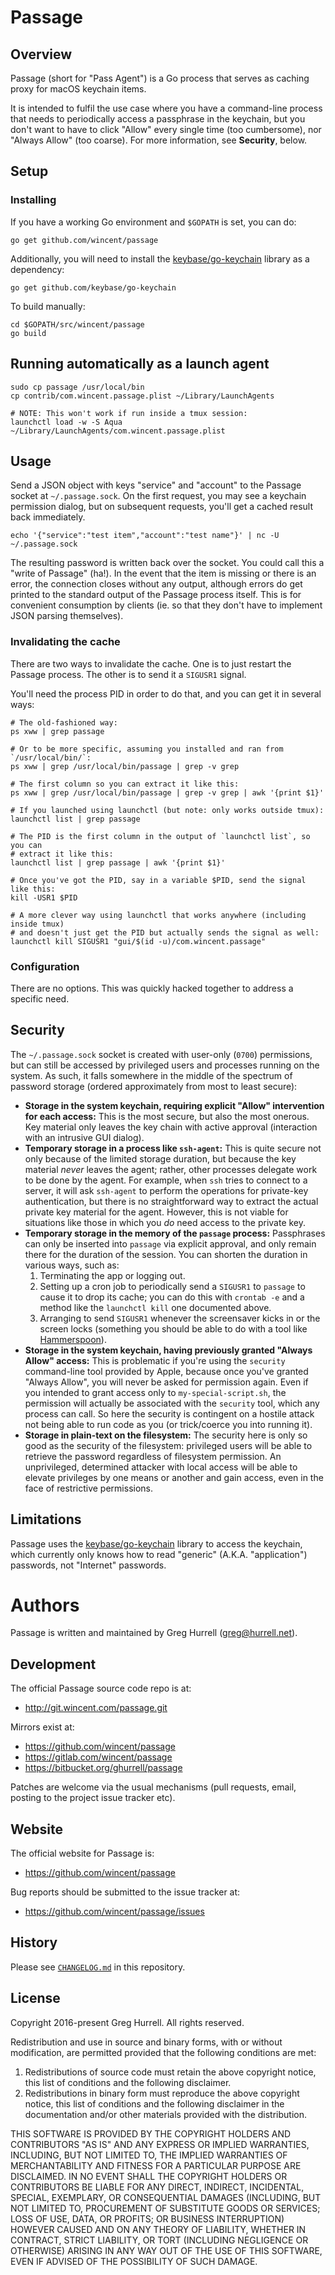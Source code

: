 # Passage

## Overview

Passage (short for "Pass Agent") is a Go process that serves as caching proxy for macOS keychain items.

It is intended to fulfil the use case where you have a command-line process that needs to periodically access a passphrase in the keychain, but you don't want to have to click "Allow" every single time (too cumbersome), nor "Always Allow" (too coarse). For more information, see **Security**, below.

## Setup

### Installing

If you have a working Go environment and `$GOPATH` is set, you can do:

```
go get github.com/wincent/passage
```

Additionally, you will need to install the [keybase/go-keychain](https://github.com/keybase/go-keychain) library as a dependency:

```
go get github.com/keybase/go-keychain
```

To build manually:

```
cd $GOPATH/src/wincent/passage
go build
```

## Running automatically as a launch agent

```
sudo cp passage /usr/local/bin
cp contrib/com.wincent.passage.plist ~/Library/LaunchAgents

# NOTE: This won't work if run inside a tmux session:
launchctl load -w -S Aqua ~/Library/LaunchAgents/com.wincent.passage.plist
```

## Usage

Send a JSON object with keys "service" and "account" to the Passage socket at `~/.passage.sock`. On the first request, you may see a keychain permission dialog, but on subsequent requests, you'll get a cached result back immediately.

```
echo '{"service":"test item","account":"test name"}' | nc -U ~/.passage.sock
```

The resulting password is written back over the socket. You could call this a "write of Passage" (ha!). In the event that the item is missing or there is an error, the connection closes without any output, although errors do get printed to the standard output of the Passage process itself. This is for convenient consumption by clients (ie. so that they don't have to implement JSON parsing themselves).

### Invalidating the cache

There are two ways to invalidate the cache. One is to just restart the Passage process. The other is to send it a `SIGUSR1` signal.

You'll need the process PID in order to do that, and you can get it in several ways:

```
# The old-fashioned way:
ps xww | grep passage

# Or to be more specific, assuming you installed and ran from `/usr/local/bin/`:
ps xww | grep /usr/local/bin/passage | grep -v grep

# The first column so you can extract it like this:
ps xww | grep /usr/local/bin/passage | grep -v grep | awk '{print $1}'

# If you launched using launchctl (but note: only works outside tmux):
launchctl list | grep passage

# The PID is the first column in the output of `launchctl list`, so you can
# extract it like this:
launchctl list | grep passage | awk '{print $1}'

# Once you've got the PID, say in a variable $PID, send the signal like this:
kill -USR1 $PID

# A more clever way using launchctl that works anywhere (including inside tmux)
# and doesn't just get the PID but actually sends the signal as well:
launchctl kill SIGUSR1 "gui/$(id -u)/com.wincent.passage"
```

### Configuration

There are no options. This was quickly hacked together to address a specific need.

## Security

The `~/.passage.sock` socket is created with user-only (`0700`) permissions, but can still be accessed by privileged users and processes running on the system. As such, it falls somewhere in the middle of the spectrum of password storage (ordered approximately from most to least secure):

* **Storage in the system keychain, requiring explicit "Allow" intervention for each access:** This is the most secure, but also the most onerous. Key material only leaves the key chain with active approval (interaction with an intrusive GUI dialog).
* **Temporary storage in a process like `ssh-agent`:** This is quite secure not only because of the limited storage duration, but because the key material *never* leaves the agent; rather, other processes delegate work to be done by the agent. For example, when `ssh` tries to connect to a server, it will ask `ssh-agent` to perform the operations for private-key authentication, but there is no straightforward way to extract the actual private key material for the agent. However, this is not viable for situations like those in which you *do* need access to the private key.
* **Temporary storage in the memory of the `passage` process:** Passphrases can only be inserted into `passage` via explicit approval, and only remain there for the duration of the session. You can shorten the duration in various ways, such as:
  1. Terminating the app or logging out.
  2. Setting up a cron job to periodically send a `SIGUSR1` to `passage` to cause it to drop its cache; you can do this with `crontab -e` and a method like the `launchctl kill` one documented above.
  3. Arranging to send `SIGUSR1` whenever the screensaver kicks in or the screen locks (something you should be able to do with a tool like [Hammerspoon](http://www.hammerspoon.org/)).
* **Storage in the system keychain, having previously granted "Always Allow" access:** This is problematic if you're using the `security` command-line tool provided by Apple, because once you've granted "Always Allow", you will never be asked for permission again. Even if you intended to grant access only to `my-special-script.sh`, the permission will actually be associated with the `security` tool, which any process can call. So here the security is contingent on a hostile attack not being able to run code as you (or trick/coerce you into running it).
* **Storage in plain-text on the filesystem:** The security here is only so good as the security of the filesystem: privileged users will be able to retrieve the password regardless of filesystem permission. An unprivileged, determined attacker with local access will be able to elevate privileges by one means or another and gain access, even in the face of restrictive permissions.

## Limitations

Passage uses the [keybase/go-keychain](https://github.com/keybase/go-keychain) library to access the keychain, which currently only knows how to read "generic" (A.K.A. "application") passwords, not "Internet" passwords.

# Authors

Passage is written and maintained by Greg Hurrell (greg@hurrell.net).

## Development

The official Passage source code repo is at:

- http://git.wincent.com/passage.git

Mirrors exist at:

- https://github.com/wincent/passage
- https://gitlab.com/wincent/passage
- https://bitbucket.org/ghurrell/passage

Patches are welcome via the usual mechanisms (pull requests, email, posting to the project issue tracker etc).

## Website

The official website for Passage is:

- https://github.com/wincent/passage

Bug reports should be submitted to the issue tracker at:

- https://github.com/wincent/passage/issues

## History

Please see [`CHANGELOG.md`](CHANGELOG.md) in this repository.

## License

Copyright 2016-present Greg Hurrell. All rights reserved.

Redistribution and use in source and binary forms, with or without modification, are permitted provided that the following conditions are met:

1. Redistributions of source code must retain the above copyright notice, this list of conditions and the following disclaimer.
2. Redistributions in binary form must reproduce the above copyright notice, this list of conditions and the following disclaimer in the documentation and/or other materials provided with the distribution.

THIS SOFTWARE IS PROVIDED BY THE COPYRIGHT HOLDERS AND CONTRIBUTORS "AS IS" AND ANY EXPRESS OR IMPLIED WARRANTIES, INCLUDING, BUT NOT LIMITED TO, THE IMPLIED WARRANTIES OF MERCHANTABILITY AND FITNESS FOR A PARTICULAR PURPOSE ARE DISCLAIMED. IN NO EVENT SHALL THE COPYRIGHT HOLDERS OR CONTRIBUTORS BE LIABLE FOR ANY DIRECT, INDIRECT, INCIDENTAL, SPECIAL, EXEMPLARY, OR CONSEQUENTIAL DAMAGES (INCLUDING, BUT NOT LIMITED TO, PROCUREMENT OF SUBSTITUTE GOODS OR SERVICES; LOSS OF USE, DATA, OR PROFITS; OR BUSINESS INTERRUPTION) HOWEVER CAUSED AND ON ANY THEORY OF LIABILITY, WHETHER IN CONTRACT, STRICT LIABILITY, OR TORT (INCLUDING NEGLIGENCE OR OTHERWISE) ARISING IN ANY WAY OUT OF THE USE OF THIS SOFTWARE, EVEN IF ADVISED OF THE POSSIBILITY OF SUCH DAMAGE.
